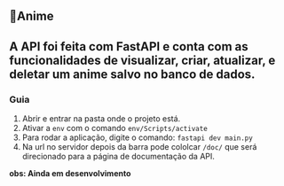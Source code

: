 ## 🎊Anime
A API foi feita com FastAPI e conta com as funcionalidades de visualizar, criar, atualizar, e deletar um anime salvo no banco de dados.
---
### Guia 
1. Abrir e entrar na pasta onde o projeto está.
2. Ativar a `env` com o comando `env/Scripts/activate`
3. Para rodar a aplicação, digite o comando: `fastapi dev main.py`
4. Na url no servidor depois da barra pode cololcar `/doc/` que será direcionado para a página de documentação da API.

**obs: Ainda em desenvolvimento**

